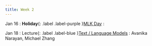 ```yaml
---
title: Week 2
---
```


Jan 16
: **Holiday**{: .label .label-purple }[MLK Day](#)
  : 

Jan 18
: Lecture{: .label .label-blue }[Text / Language Models](#)
  : Avanika Narayan, Michael Zhang